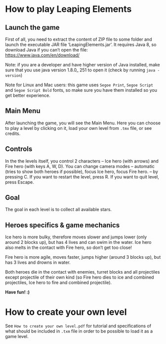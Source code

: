 # How to play Leaping Elements

## Launch the game
First of all, you need to extract the content of ZIP file to some folder and launch the
executable JAR file ‘LeapingElements.jar’. It requires Java 8, so download Java if you can’t open the
file:
https://www.java.com/en/download/

Note: if you are a developer and have higher version of Java installed, make sure that you use java
version 1.8.0_ 251 to open it (check by running `java -version`)

Note for Linux and Mac users: this game uses `Segoe Print`, `Segoe Script` and `Segoe Script Bold` fonts, so make sure you have them installed so you get better experience.

## Main Menu
After launching the game, you will see the Main Menu. Here you can choose to play a level
by clicking on it, load your own level from `.tmx` file, or see credits.

## Controls
In the the levels itself, you control 2 characters – Ice hero (with arrows) and Fire hero (with
keys A, W, D). You can change camera modes – automatic (tries to show both heroes if possible),
focus Ice hero, focus Fire hero. – by pressing C. If you want to restart the level, press R. If you want to
quit level, press Escape.

## Goal
The goal in each level is to collect all available stars.

## Heroes specifics & game mechanics
Ice hero is more bulky, therefore moves slower and jumps lower (only around 2 blocks up),
but has 4 lives and can swim in the water. Ice hero also melts in the contact with Fire hero, so don’t
get too close!

Fire hero is more agile, moves faster, jumps higher (around 3 blocks up), but has 3 lives and
drowns in water.

Both heroes die in the contact with enemies, turret blocks and all projectiles except projectile
of their own kind (so Fire hero dies to ice and combined projectiles, Ice hero to fire and combined
projectile).

**Have fun! :)**

# How to create your own level
See `How to create your own level.pdf` for tutorial and specifications of what should be included in `.txm` file in order to be possible to load it as a game level.
